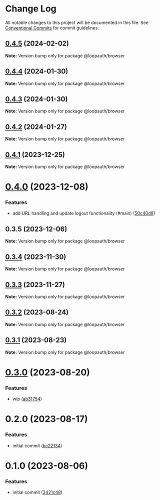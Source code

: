 # Change Log

All notable changes to this project will be documented in this file.
See [Conventional Commits](https://conventionalcommits.org) for commit guidelines.

## [0.4.5](https://github.com/betaly/loopauth-js/compare/@loopauth/browser@0.4.4...@loopauth/browser@0.4.5) (2024-02-02)

**Note:** Version bump only for package @loopauth/browser





## [0.4.4](https://github.com/betaly/loopauth-js/compare/@loopauth/browser@0.4.3...@loopauth/browser@0.4.4) (2024-01-30)

**Note:** Version bump only for package @loopauth/browser





## [0.4.3](https://github.com/betaly/loopauth-js/compare/@loopauth/browser@0.4.2...@loopauth/browser@0.4.3) (2024-01-30)

**Note:** Version bump only for package @loopauth/browser





## [0.4.2](https://github.com/betaly/loopauth-js/compare/@loopauth/browser@0.4.1...@loopauth/browser@0.4.2) (2024-01-27)

**Note:** Version bump only for package @loopauth/browser





## [0.4.1](https://github.com/betaly/loopauth-js/compare/@loopauth/browser@0.4.0...@loopauth/browser@0.4.1) (2023-12-25)

**Note:** Version bump only for package @loopauth/browser





# [0.4.0](https://github.com/betaly/loopauth-js/compare/@loopauth/browser@0.3.5...@loopauth/browser@0.4.0) (2023-12-08)


### Features

* add URL handling and update logout functionality (#main) ([50c40d8](https://github.com/betaly/loopauth-js/commit/50c40d827abbaf7b7ff4e5696d796cbafdcdf163))





## 0.3.5 (2023-12-06)

**Note:** Version bump only for package @loopauth/browser





## [0.3.4](https://github.com/betaly/loopauth-js/compare/@loopauth/browser@0.3.3...@loopauth/browser@0.3.4) (2023-11-30)

**Note:** Version bump only for package @loopauth/browser





## [0.3.3](https://github.com/betaly/loopauth-js/compare/@loopauth/browser@0.3.2...@loopauth/browser@0.3.3) (2023-11-27)

**Note:** Version bump only for package @loopauth/browser





## [0.3.2](https://github.com/betaly/loopauth-js/compare/@loopauth/browser@0.3.1...@loopauth/browser@0.3.2) (2023-08-24)

**Note:** Version bump only for package @loopauth/browser





## [0.3.1](https://github.com/betaly/loopauth-js/compare/@loopauth/browser@0.3.0...@loopauth/browser@0.3.1) (2023-08-23)

**Note:** Version bump only for package @loopauth/browser





# [0.3.0](https://github.com/betaly/loopauth-js/compare/@loopauth/browser@0.2.0...@loopauth/browser@0.3.0) (2023-08-20)


### Features

* wip ([ab31754](https://github.com/betaly/loopauth-js/commit/ab31754ee965c6a2f7bab7299cc84bfcda3175fe))





# 0.2.0 (2023-08-17)


### Features

* initial commit ([bc22134](https://github.com/betaly/loopauth-js/commit/bc221345d4fd004234c6ebbf44f13dc6790a388f))





# 0.1.0 (2023-08-06)


### Features

* initial commit ([3421c48](https://gitr.net/betaly/loopx/commits/3421c48046c094d0f6e1e68a2fbf35b5facd6736))
